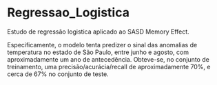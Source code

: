 # Regressao_Logistica
Estudo de regressão logistica aplicado ao SASD Memory Effect.

Especificamente, o modelo tenta predizer o sinal das anomalias de temperatura no estado de São Paulo, entre junho e agosto, com aproximadamente um ano de antecedência.
Obteve-se, no conjunto de treinamento, uma precisão/acurácia/recall de aproximadamente 70%, e cerca de 67% no conjunto de teste.
